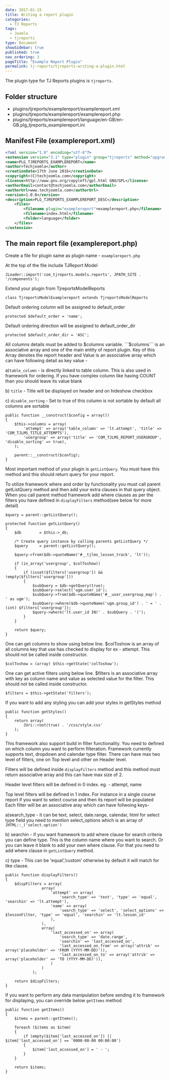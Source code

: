 ```yaml
---
date: 2017-01-15
title: Writing a report plugin
categories:
  - TJ Reports
tags:
  - Joomla
  - tjreports
type: Document
showSidebar: true
published: true
nav_ordering: 3
pageTitle: "Example Report Plugin"
permalink: tj-reports/tjreports-writing-a-plugin.html
---
```


The plugin type for TJ Reports plugins is `tjreports`.

## Folder structure

- plugins/tjreports/examplereport/examplereport.xml
- plugins/tjreports/examplereport/examplereport.php
- plugins/tjreports/examplereport/language/en-GB/en-GB.plg_tjreports_examplereport.ini

## Manifest File (examplereport.xml)

```xml
<?xml version="1.0" encoding="utf-8"?>
<extension version="3.1" type="plugin" group="tjreports" method="upgrade">
<name>PLG_TJREPORTS_EXAMPLEREPORT</name>
<author>Techjoomla</author>
<creationDate>17th June 2016</creationDate>
<copyright>(C)techjoomla.com</copyright>
<license>http://www.gnu.org/copyleft/gpl.html GNU/GPL</license>
<authorEmail>contact@techjoomla.com</authorEmail>
<authorUrl>www.techjoomla.com</authorUrl>
<version>1.0.0</version>
<description>PLG_TJREPORTS_EXAMPLEREPORT_DESC</description>
	<files>
		<filename plugin="examplereport">examplereport.php</filename>
		<filename>index.html</filename>
		<folder>language</folder>
	</files>
</extension>
```

## The main report file (examplereport.php)

Create a file for plugin same as plugin name - ```examplereport.php```


At the top of the file include TJReport Model

```JLoader::import('com_tjreports.models.reports', JPATH_SITE . '/components');```




Extend your plugin from TjreportsModelReports

```class TjreportsModelExamplereport extends TjreportsModelReports```



Default ordering column will be assigned to default_order

```protected $default_order = 'name';```



Default ordering direction will be assigned to default_order_dir

```protected $default_order_dir = 'ASC';```



All columns details must be added to $columns variable. ```$columns``` is an associative array and one of the main entity of report plugin. Key of this Array denotes the report header and  Value is an associative array which can have following detail as key value -

a)```table_column``` - is directly linked to table column. This is also used in framework for ordering. If you have complex column like having COUNT than you should leave its value blank

b) ```title``` - Title will be displayed on header and on hideshow checkbox

c) ```disable_sorting``` - Set to true of this column is not sortable by default all columns are sortable


```
public function __construct($config = array())
{
	$this->columns = array(
		'attempt' => array('table_column' => 'lt.attempt', 'title' => 'COM_TJLMS_TITLE_ATTEMPTS'),
		'usergroup' => array('title' => 'COM_TJLMS_REPORT_USERGROUP', 'disable_sorting' => true),
	);

	parent::__construct($config);
}
```


Most important method of your plugin is ```getListQuery```. You must have this method and this should return query for your report.

To utilize framework where and order by functionality you must call parent getListQuery method and then add your extra clauses in that query object. When you call parent method framework add where clauses as per the filters you have defined in ```displayFilters``` method(see below for more detail)

```$query = parent::getListQuery();```


```
protected function getListQuery()
{
	$db        = $this->_db;

	/* Create query instance by calling parents getListQuery */
	$query     = parent::getListQuery();

	$query->from($db->quoteName('#__tjlms_lesson_track', 'lt'));

	if (in_array('usergroup', $colToshow))
	{
		if (isset($filters['usergroup']) && !empty($filters['usergroup']))
		{
			$subQuery = $db->getQuery(true);
			$subQuery->select('ugm.user_id');
			$subQuery->from($db->quoteName('#__user_usergroup_map') . ' as ugm');
			$subQuery->where($db->quoteName('ugm.group_id') . ' = ' . (int) $filters['usergroup']);
			$query->where('lt.user_id IN(' . $subQuery . ')');
		}
	}

	return $query;
}
```



One can get columns to show using below line. $colToshow is an array of all columns key that use has checked to display for ex - attempt. This should not be called inside constructor.

```$colToshow = (array) $this->getState('colToshow');```


One can get active filters using below line. $filters is an associative array with key as column name and value as selected value for the filter. This should not be called inside constructor.

```$filters = $this->getState('filters');```


If you want to add any styling you can add your styles in getStyles method

```
public function getStyles()
{
	return array(
		JUri::root(true) . '/css/style.css'
	);
}
```

This framework also support build in filter functionality. You need to defined on which column you want to perform filteration. Framework currently supports text, dropdown and calendar type filter. There can have max two level of filters, one on Top level and other on Header level.

Filters will be defined inside ```displayFilters``` method and this method must return associative array and this can have max size of 2.

Header level filters will be defined in 0 index. eg. - attempt, name

Top level filters will be defined in 1 index. For instance in a single course report if you want to select course and then its report will be populated
Each filter will be an associative aray which can have follwoing keys-

a)search_type - it can be text, select, date.range, calendar, html for select type field you need to mention select_options which is an array of  ```JHTML::_('select.option')```

b) searchin -  if you want framework to add where clause for search criteria you can define type. This is the column name where you want to search. Or you can leave it blank to add your own where clause. For that you need to add where clause in ```getListQuery``` method.

c) type - This can be 'equal’,’custom’ otherwise by default it will match for like clause.

```
public function displayFilters()
{
	$dispFilters = array(
				array(
					'attempt' => array(
						'search_type' => 'text', 'type' => 'equal', 'searchin' => 'lt.attempt'),
					'name' => array(
						'search_type' => 'select', 'select_options' => $lessonFilter, 'type' => 'equal', 'searchin' => 'lt.lesson_id'
					),
				),
				array(
					'last_accessed_on' => array(
						'search_type' => 'date.range',
						'searchin' => 'last_accessed_on',
						'last_accessed_on_from' => array('attrib' => array('placeholder' => 'FROM (YYYY-MM-DD)')),
						'last_accessed_on_to' => array('attrib' => array('placeholder' => 'TO (YYYY-MM-DD)')),
					)
				)
			);

	return $dispFilters;
}
```

If you want to perform any data manipulation before sending it to framework for displaying, you can override below ```getItems``` method

```
public function getItems()
{
	$items = parent::getItems();

	foreach ($items as $item)
	{
		if (empty($item['last_accessed_on']) || $item['last_accessed_on'] == '0000-00-00 00:00:00')
		{
			$item['last_accessed_on'] = ' - ';
		}
	}

	return $items;
}
```


